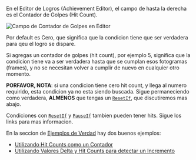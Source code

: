 En el Editor de Logros (Achievement Editor), el campo de hasta la derecha es el Contador de Golpes (Hit Count).

![Campo de Contador de Golpes en Editor](/public/achievement-editor-hits-column.png)

Por default es Cero, que significa que la condicion tiene que ser verdadera para qeu el logro se dispare.

Si agregas un contador de golpes (hit count), por ejemplo 5, significa que la condicion tiene va a ser verdadera hasta que se cumplan esos fotogramas (frames), y no se necesitan volver a cumplir de nuevo en cualquier otro momento.

**PORFAVOR, NOTA**: si una condicion tiene cero hit count, y llega al numero requirido, esta condicion ya no esta siendo buscada. Sigue permaneciendo como verdadera, **ALMENOS** que tengas un [`ResetIf`](/es/developer-docs/flags/resetif), que discutiremos mas abajo.

Condiciones con [`ResetIf`](/es/developer-docs/flags/resetif) y [`PauseIf`](/es/developer-docs/flags/pauseif) tambien pueden tener hits. Sigue los links para mas informacion.

En la seccion de [Ejemplos de Verdad](/es/developer-docs/real-examples) hay dos buenos ejemplos:

- [Utilizando Hit Counts como un Contador](/es/developer-docs/real-examples/using-hit-counts-as-a-timer)
- [Utilizando Valores Delta y Hit Counts para detectar un Incremento](/es/developer-docs/real-examples/using-delta-values-and-hit-counts-to-detect-an-increment)
